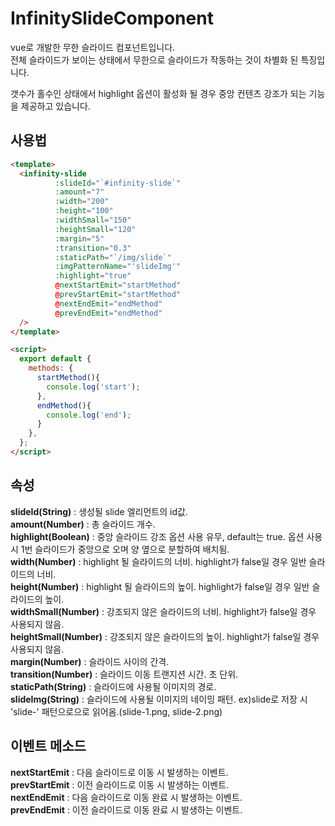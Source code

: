 # InfinitySlideComponent
vue로 개발한 무한 슬라이드 컴포넌트입니다.  
전체 슬라이드가 보이는 상태에서 무한으로 슬라이드가 작동하는 것이 차별화 된 특징입니다.
  
갯수가 홀수인 상태에서 highlight 옵션이 활성화 될 경우 중앙 컨텐츠 강조가 되는 기능을 제공하고 있습니다. 

## 사용법

```html
<template>
  <infinity-slide
          :slideId="`#infinity-slide`"
          :amount="7"
          :width="200"
          :height="100"
          :widthSmall="150"
          :heightSmall="120"
          :margin="5"
          :transition="0.3"
          :staticPath="`/img/slide`"
          :imgPatternName="'slideImg'"
          :highlight="true"
          @nextStartEmit="startMethod"
          @prevStartEmit="startMethod"
          @nextEndEmit="endMethod"
          @prevEndEmit="endMethod"
  />
</template>

<script>
  export default {
    methods: {
      startMethod(){
        console.log('start');
      },
      endMethod(){
        console.log('end');
      }
    },
  };
</script>
```

## 속성
**slideId(String)** : 생성될 slide 엘리먼트의 id값.  
**amount(Number)** : 총 슬라이드 개수.  
**highlight(Boolean)** : 중앙 슬라이드 강조 옵션 사용 유무, default는 true. 옵션 사용 시 1번 슬라이드가 중앙으로 오며 양 옆으로 분할하여 배치됨.  
**width(Number)** : highlight 될 슬라이드의 너비. highlight가 false일 경우 일반 슬라이드의 너비.  
**height(Number)** : highlight 될 슬라이드의 높이. highlight가 false일 경우 일반 슬라이드의 높이.  
**widthSmall(Number)** : 강조되지 않은 슬라이드의 너비. highlight가 false일 경우 사용되지 않음.  
**heightSmall(Number)** : 강조되지 않은 슬라이드의 높이. highlight가 false일 경우 사용되지 않음.  
**margin(Number)** : 슬라이드 사이의 간격.  
**transition(Number)** : 슬라이드 이동 트랜지션 시간. 초 단위.  
**staticPath(String)** : 슬라이드에 사용될 이미지의 경로.  
**slideImg(String)** : 슬라이드에 사용될 이미지의 네이밍 패턴. ex)slide로 저장 시 'slide-' 패턴으로으로 읽어옴.(slide-1.png, slide-2.png)  

## 이벤트 메소드
**nextStartEmit** : 다음 슬라이드로 이동 시 발생하는 이벤트.  
**prevStartEmit** : 이전 슬라이드로 이동 시 발생하는 이벤트.  
**nextEndEmit** : 다음 슬라이드로 이동 완료 시 발생하는 이벤트.  
**prevEndEmit** : 이전 슬라이드로 이동 완료 시 발생하는 이벤트.  
